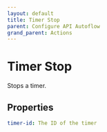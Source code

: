 ```yaml
---
layout: default
title: Timer Stop
parent: Configure API Autoflow
grand_parent: Actions
---
```

# Timer Stop
Stops a timer.

## Properties
```yaml
timer-id: The ID of the timer
```
